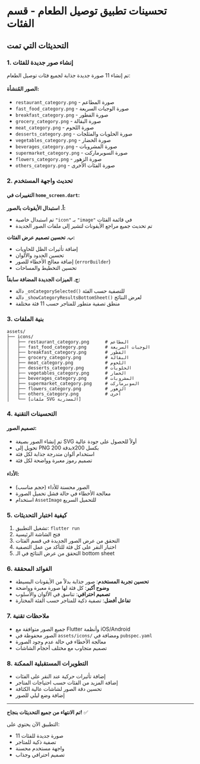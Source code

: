 # تحسينات تطبيق توصيل الطعام - قسم الفئات

## التحديثات التي تمت

### 1. إنشاء صور جديدة للفئات
تم إنشاء 11 صورة جديدة جذابة لجميع فئات توصيل الطعام:

#### الصور المُنشأة:
- `restaurant_category.png` - صورة المطاعم
- `fast_food_category.png` - صورة الوجبات السريعة
- `breakfast_category.png` - صورة الفطور
- `grocery_category.png` - صورة البقالة
- `meat_category.png` - صورة اللحوم
- `desserts_category.png` - صورة الحلويات والمثلجات
- `vegetables_category.png` - صورة الخضار
- `beverages_category.png` - صورة المشروبات
- `supermarket_category.png` - صورة السوبرماركت
- `flowers_category.png` - صورة الزهور
- `others_category.png` - صورة الفئات الأخرى

### 2. تحديث واجهة المستخدم

#### التغييرات في `home_screen.dart`:

**أ. استبدال الأيقونات بالصور:**
- تم استبدال خاصية `"icon"` بـ `"image"` في قائمة الفئات
- تم تحديث جميع مراجع الأيقونات لتشير إلى ملفات الصور الجديدة

**ب. تحسين تصميم عرض الفئات:**
- إضافة تأثيرات الظل للحاويات
- تحسين الحدود والألوان
- إضافة معالج الأخطاء للصور (`errorBuilder`)
- تحسين التخطيط والمساحات

**ج. الميزات الجديدة المضافة سابقاً:**
- دالة `_onCategorySelected()` للتصفية حسب الفئة
- دالة `_showCategoryResultsBottomSheet()` لعرض النتائج
- منطق تصفية متطور للمتاجر حسب 11 فئة مختلفة

### 3. بنية الملفات

```
assets/
├── icons/
│   ├── restaurant_category.png      # المطاعم
│   ├── fast_food_category.png       # الوجبات السريعة
│   ├── breakfast_category.png       # الفطور
│   ├── grocery_category.png         # البقالة
│   ├── meat_category.png            # اللحوم
│   ├── desserts_category.png        # الحلويات
│   ├── vegetables_category.png      # الخضار
│   ├── beverages_category.png       # المشروبات
│   ├── supermarket_category.png     # السوبرماركت
│   ├── flowers_category.png         # الزهور
│   ├── others_category.png          # أخرى
│   └── [ملفات SVG المصدرية]
```

### 4. التحسينات التقنية

#### تصميم الصور:
- تم إنشاء الصور بصيغة SVG أولاً للحصول على جودة عالية
- تحويل إلى PNG بدقة 200x200 بكسل
- استخدام ألوان متدرجة جذابة لكل فئة
- تصميم رموز معبرة وواضحة لكل فئة

#### الأداء:
- الصور محسنة للأداء (حجم مناسب)
- معالجة الأخطاء في حالة فشل تحميل الصورة
- استخدام `AssetImage` للتحميل السريع

### 5. كيفية اختبار التحديثات

1. تشغيل التطبيق: `flutter run`
2. فتح الشاشة الرئيسية
3. التحقق من عرض الصور الجديدة في قسم الفئات
4. اختبار النقر على كل فئة للتأكد من عمل التصفية
5. التحقق من عرض النتائج في الـ bottom sheet

### 6. الفوائد المحققة

- **تحسين تجربة المستخدم**: صور جذابة بدلاً من الأيقونات البسيطة
- **وضوح أكبر**: كل فئة لها صورة معبرة وواضحة
- **تصميم احترافي**: تناسق في الألوان والأسلوب
- **تفاعل أفضل**: تصفية ذكية للمتاجر حسب الفئة المختارة

### 7. ملاحظات تقنية

- جميع الصور متوافقة مع Flutter وأنظمة iOS/Android
- الصور محفوظة في `assets/icons/` ومضافة في `pubspec.yaml`
- معالجة الأخطاء في حالة عدم وجود الصورة
- تصميم متجاوب مع مختلف أحجام الشاشات

### 8. التطويرات المستقبلية الممكنة

- إضافة تأثيرات حركية عند النقر على الفئات
- إضافة المزيد من الفئات حسب احتياجات المتاجر
- تحسين دقة الصور لشاشات عالية الكثافة
- إضافة وضع ليلي للصور

---

**تم الانتهاء من جميع التحديثات بنجاح!** ✅

التطبيق الآن يحتوي على:
- 11 صورة جديدة للفئات
- تصفية ذكية للمتاجر
- واجهة مستخدم محسنة
- تصميم احترافي وجذاب
